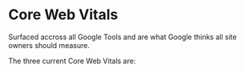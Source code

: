 # Core Web Vitals

Surfaced accross all Google Tools and are what Google thinks all site owners should measure.

The three current Core Web Vitals are:

[](./img/image.png)
